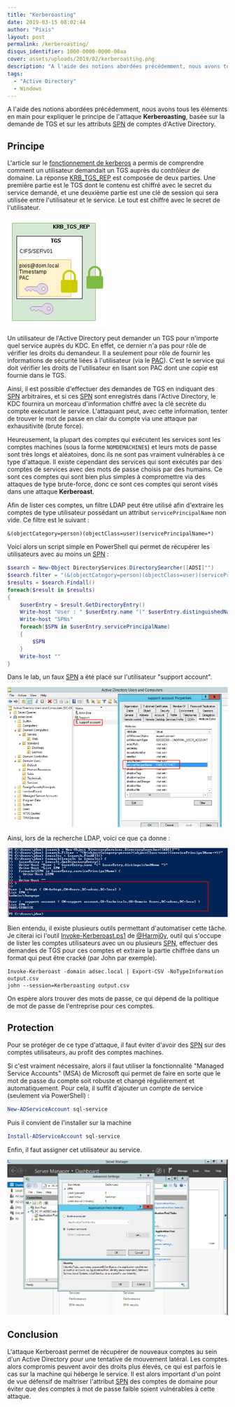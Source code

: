 ```yaml
---
title: "Kerberoasting"
date: 2019-03-15 08:02:44
author: "Pixis"
layout: post
permalink: /kerberoasting/
disqus_identifier: 1000-0000-0000-00aa
cover: assets/uploads/2019/02/kerberoasting.png
description: "A l'aide des notions abordées précédemment, nous avons tous les éléments en main pour expliquer le principe de l'attaque Kerberoasting, basée sur la demande de TGS et sur les attributs SPN de comptes d'Active Directory."
tags:
  - "Active Directory"
  - Windows
---
```


A l'aide des notions abordées précédemment, nous avons tous les éléments en main pour expliquer le principe de l'attaque **Kerberoasting**, basée sur la demande de TGS et sur les attributs [SPN](/service-principal-name-spn) de comptes d'Active Directory.

<!--more-->

## Principe

L'article sur le [fonctionnement de kerberos](/kerberos) a permis de comprendre comment un utilisateur demandait un TGS auprès du contrôleur de domaine. La réponse [KRB_TGS_REP](/kerberos/#krb_tgs_rep) est composée de deux parties. Une première partie est le TGS dont le contenu est chiffré avec le secret du service demandé, et une deuxième partie est une clé de session qui sera utilisée entre l'utilisateur et le service. Le tout est chiffré avec le secret de l'utilisateur.

[![Ticket pour le service](/assets/uploads/2018/05/tgsrep.png)](/assets/uploads/2018/05/tgsrep.png)

Un utilisateur de l'Active Directory peut demander un TGS pour n'importe quel service auprès du KDC. En effet, ce dernier n'a pas pour rôle de vérifier les droits du demandeur. Il a seulement pour rôle de fournir les informations de sécurité liées à l'utilisateur (via le [PAC](/kerberos-silver-golden-tickets/#pac)). C'est le service qui doit vérifier les droits de l'utilisateur en lisant son PAC dont une copie est fournie dans le TGS.

Ainsi, il est possible d'effectuer des demandes de TGS en indiquant des [SPN](/service-principal-name-spn) arbitraires, et si ces [SPN](/service-principal-name-spn) sont enregistrés dans l'Active Directory, le KDC fournira un morceau d'information chiffré avec la clé secrète du compte exécutant le service. L'attaquant peut, avec cette information, tenter de trouver le mot de passe en clair du compte via une attaque par exhausitivité (brute force).

Heureusement, la plupart des comptes qui exécutent les services sont les comptes machines (sous la forme `NOMDEMACHINE$`) et leurs mots de passe sont très longs et aléatoires, donc ils ne sont pas vraiment vulnérables à ce type d'attaque. Il existe cependant des services qui sont exécutés par des comptes de services avec des mots de passe choisis par des humains. Ce sont ces comptes qui sont bien plus simples à compromettre via des attaques de type brute-force, donc ce sont ces comptes qui seront visés dans une attaque **Kerberoast**.

Afin de lister ces comptes, un filtre LDAP peut être utilisé afin d'extraire les comptes de type utilisateur possédant un attribut `servicePrincipalName` non vide. Ce filtre est le suivant :

```
&(objectCategory=person)(objectClass=user)(servicePrincipalName=*)
```

Voici alors un script simple en PowerShell qui permet de récupérer les utilisateurs avec au moins un [SPN](/service-principal-name-spn) :

```powershell
$search = New-Object DirectoryServices.DirectorySearcher([ADSI]"")
$search.filter = "(&(objectCategory=person)(objectClass=user)(servicePrincipalName=*))"
$results = $search.Findall()
foreach($result in $results)
{
	$userEntry = $result.GetDirectoryEntry()
	Write-host "User : " $userEntry.name "(" $userEntry.distinguishedName ")"
	Write-host "SPNs"        
	foreach($SPN in $userEntry.servicePrincipalName)
	{
		$SPN       
	}
	Write-host ""
}
```

Dans le lab, un faux [SPN](/service-principal-name-spn) a été placé sur l'utilisateur "support account".

[![SPN on User](/assets/uploads/2019/03/SPNOnUser.png)](/assets/uploads/2019/03/SPNOnUser.png)

Ainsi, lors de la recherche LDAP, voici ce que ça donne :

[![SPN MapListpings](/assets/uploads/2019/03/SPNListUsersPowershell.png)](/assets/uploads/2019/03/SPNListUsersPowershell.png)

Bien entendu, il existe plusieurs outils permettant d'automatiser cette tâche. Je citerai ici l'outil [Invoke-Kerberoast.ps1](https://github.com/EmpireProject/Empire/blob/master/data/module_source/credentials/Invoke-Kerberoast.ps1) de [@Harmj0y](https://twitter.com/harmj0y), outil qui s'occupe de lister les comptes utilisateurs avec un ou plusieurs [SPN](/service-principal-name-spn), effectuer des demandes de TGS pour ces comptes et extraire la partie chiffrée dans un format qui peut être cracké (par John par exemple).

```
Invoke-Kerberoast -domain adsec.local | Export-CSV -NoTypeInformation output.csv
john --session=Kerberoasting output.csv
```

On espère alors trouver des mots de passe, ce qui dépend de la politique de mot de passe de l'entreprise pour ces comptes.

## Protection

Pour se protéger de ce type d'attaque, il faut éviter d'avoir des [SPN](/service-principal-name-spn) sur des comptes utilisateurs, au profit des comptes machines.

Si c'est vraiment nécessaire, alors il faut utiliser la fonctionnalité "Managed Service Accounts" (MSA) de Microsoft qui permet de faire en sorte que le mot de passe du compte soit robuste et changé régulièrement et automatiquement. Pour cela, il suffit d'ajouter un compte de service (seulement via PowerShell) :

```powershell
New-ADServiceAccount sql-service
```

Puis il convient de l'installer sur la machine

```powershell
Install-ADServiceAccount sql-service
```

Enfin, il faut assigner cet utilisateur au service.

[![Assignation du compte de service](/assets/uploads/2019/02/set-account-service.png)](/assets/uploads/2019/02/set-account-service.png)

## Conclusion

L'attaque Kerberoast permet de récupérer de nouveaux comptes au sein d'un Active Directory pour une tentative de mouvement latéral. Les comptes alors compromis peuvent avoir des droits plus élevés, ce qui est parfois le cas sur la machine qui héberge le service. Il est alors important d'un point de vue défensif de maîtriser l'attribut [SPN](/service-principal-name-spn) des comptes de domaine pour éviter que des comptes à mot de passe faible soient vulnérables à cette attaque.
